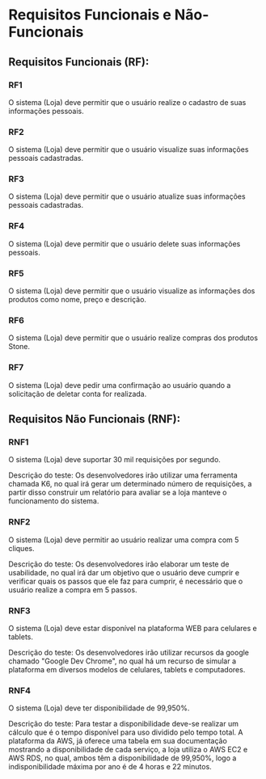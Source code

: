 # Requisitos Funcionais e Não-Funcionais

## Requisitos Funcionais (RF):

### RF1

O sistema (Loja) deve permitir que o usuário realize o cadastro de suas informações pessoais.

### RF2

O sistema (Loja) deve permitir que o usuário visualize suas informações pessoais cadastradas.

### RF3

O sistema (Loja) deve permitir que o usuário atualize suas informações pessoais cadastradas.

### RF4

O sistema (Loja) deve permitir que o usuário delete suas informações pessoais.

### RF5

O sistema (Loja) deve permitir que o usuário visualize as informações dos produtos como nome, preço e descrição.

### RF6

O sistema (Loja) deve permitir que o usuário realize compras dos produtos Stone.

### RF7

O sistema (Loja) deve pedir uma confirmação ao usuário quando a solicitação de deletar conta for realizada.

## Requisitos Não Funcionais (RNF):

### RNF1

O sistema (Loja) deve suportar 30 mil requisições por segundo.

Descrição do teste: Os desenvolvedores irão utilizar uma ferramenta chamada K6, no qual irá gerar um determinado número de requisições, a partir disso construir um relatório para avaliar se a loja manteve o funcionamento do sistema.

### RNF2

O sistema (Loja) deve permitir ao usuário realizar uma compra com 5 cliques.

Descrição do teste: Os desenvolvedores irão elaborar um teste de usabilidade, no qual irá dar um objetivo que o usuário deve cumprir e verificar quais os passos que ele faz para cumprir, é necessário que o usuário realize a compra em 5 passos.

### RNF3

O sistema (Loja) deve estar disponível na plataforma WEB para celulares e tablets.

Descrição do teste: Os desenvolvedores irão utilizar recursos da google chamado "Google Dev Chrome", no qual há um recurso de simular a plataforma em diversos modelos de celulares, tablets e computadores.

### RNF4

O sistema (Loja) deve ter disponibilidade de 99,950%.

Descrição do teste: Para testar a disponibilidade deve-se realizar um cálculo que é o tempo disponível para uso dividido pelo tempo total. A plataforma da AWS, já oferece uma tabela em sua documentação mostrando a disponibilidade de cada serviço, a loja utiliza o AWS EC2 e AWS RDS, no qual, ambos têm a disponibilidade de 99,950%, logo a indisponibilidade máxima por ano é de 4 horas e 22 minutos.